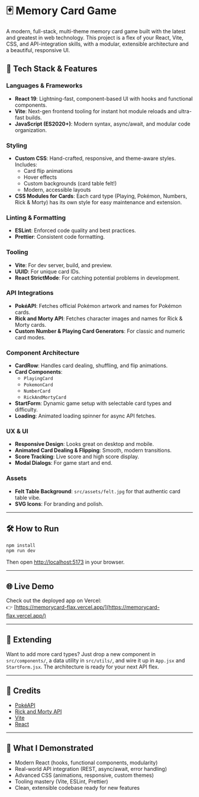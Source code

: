 # 🃏 Memory Card Game

A modern, full-stack, multi-theme memory card game built with the latest and greatest in web technology. This project is a flex of your React, Vite, CSS, and API-integration skills, with a modular, extensible architecture and a beautiful, responsive UI.

## 🚀 Tech Stack & Features

### **Languages & Frameworks**
- **React 19**: Lightning-fast, component-based UI with hooks and functional components.
- **Vite**: Next-gen frontend tooling for instant hot module reloads and ultra-fast builds.
- **JavaScript (ES2020+)**: Modern syntax, async/await, and modular code organization.

### **Styling**
- **Custom CSS**: Hand-crafted, responsive, and theme-aware styles. Includes:
  - Card flip animations
  - Hover effects
  - Custom backgrounds (card table felt!)
  - Modern, accessible layouts
- **CSS Modules for Cards**: Each card type (Playing, Pokémon, Numbers, Rick & Morty) has its own style for easy maintenance and extension.

### **Linting & Formatting**
- **ESLint**: Enforced code quality and best practices.
- **Prettier**: Consistent code formatting.

### **Tooling**
- **Vite**: For dev server, build, and preview.
- **UUID**: For unique card IDs.
- **React StrictMode**: For catching potential problems in development.

### **API Integrations**
- **PokéAPI**: Fetches official Pokémon artwork and names for Pokémon cards.
- **Rick and Morty API**: Fetches character images and names for Rick & Morty cards.
- **Custom Number & Playing Card Generators**: For classic and numeric card modes.

### **Component Architecture**
- **CardRow**: Handles card dealing, shuffling, and flip animations.
- **Card Components**:  
  - `PlayingCard`  
  - `PokemonCard`  
  - `NumberCard`  
  - `RickAndMortyCard`
- **StartForm**: Dynamic game setup with selectable card types and difficulty.
- **Loading**: Animated loading spinner for async API fetches.

### **UX & UI**
- **Responsive Design**: Looks great on desktop and mobile.
- **Animated Card Dealing & Flipping**: Smooth, modern transitions.
- **Score Tracking**: Live score and high score display.
- **Modal Dialogs**: For game start and end.

### **Assets**
- **Felt Table Background**: `src/assets/felt.jpg` for that authentic card table vibe.
- **SVG Icons**: For branding and polish.

---

## 🛠️ How to Run

```bash
npm install
npm run dev
```
Then open [http://localhost:5173](http://localhost:5173) in your browser.

---

## 🌐 Live Demo

Check out the deployed app on Vercel:  
👉 [https://memorycard-flax.vercel.app/](https://memorycard-flax.vercel.app/)

---

## 🧩 Extending

Want to add more card types? Just drop a new component in `src/components/`, a data utility in `src/utils/`, and wire it up in `App.jsx` and `StartForm.jsx`. The architecture is ready for your next API flex.

---

## 🤝 Credits

- [PokéAPI](https://pokeapi.co/)
- [Rick and Morty API](https://rickandmortyapi.com/)
- [Vite](https://vitejs.dev/)
- [React](https://react.dev/)

---

## 💪 What I Demonstrated

- Modern React (hooks, functional components, modularity)
- Real-world API integration (REST, async/await, error handling)
- Advanced CSS (animations, responsive, custom themes)
- Tooling mastery (Vite, ESLint, Prettier)
- Clean, extensible codebase ready for new features
